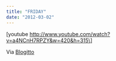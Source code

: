 ```yaml
---
title: "FRIDAY"
date: "2012-03-02"
---
```


\[youtube http://www.youtube.com/watch?v=a4NCnH7RPZY&w=420&h=315\]

Via [Blogitto](http://blogitto.com/ "BLOGITTO")
